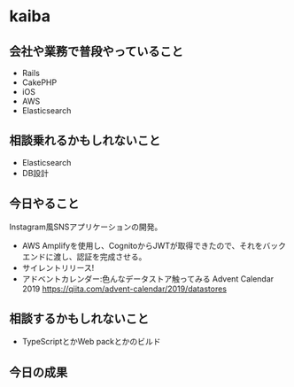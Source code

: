 # kaiba

## 会社や業務で普段やっていること

- Rails
- CakePHP
- iOS
- AWS
- Elasticsearch

## 相談乗れるかもしれないこと

- Elasticsearch
- DB設計

## 今日やること

Instagram風SNSアプリケーションの開発。

- AWS Amplifyを使用し、CognitoからJWTが取得できたので、それをバックエンドに渡し、認証を完成させる。
- サイレントリリース!
- アドベントカレンダー:色んなデータストア触ってみる Advent Calendar 2019 https://qiita.com/advent-calendar/2019/datastores

## 相談するかもしれないこと

- TypeScriptとかWeb packとかのビルド

## 今日の成果



